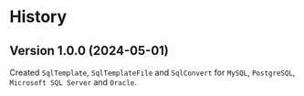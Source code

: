 # History

## Version 1.0.0 (2024-05-01)
Created `SqlTemplate`, `SqlTemplateFile` and `SqlConvert` for `MySQL`, `PostgreSQL`, `Microsoft SQL Server` and `Oracle`.
